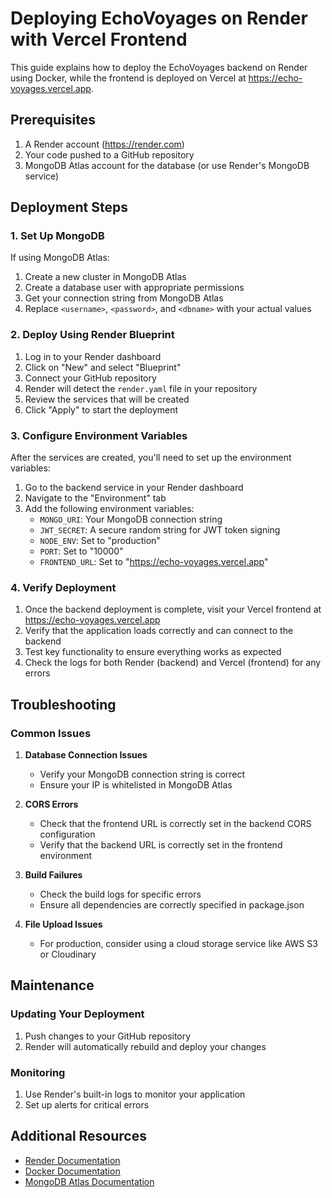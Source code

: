 # Deploying EchoVoyages on Render with Vercel Frontend

This guide explains how to deploy the EchoVoyages backend on Render using Docker, while the frontend is deployed on Vercel at https://echo-voyages.vercel.app.

## Prerequisites

1. A Render account (https://render.com)
2. Your code pushed to a GitHub repository
3. MongoDB Atlas account for the database (or use Render's MongoDB service)

## Deployment Steps

### 1. Set Up MongoDB

If using MongoDB Atlas:
1. Create a new cluster in MongoDB Atlas
2. Create a database user with appropriate permissions
3. Get your connection string from MongoDB Atlas
4. Replace `<username>`, `<password>`, and `<dbname>` with your actual values

### 2. Deploy Using Render Blueprint

1. Log in to your Render dashboard
2. Click on "New" and select "Blueprint"
3. Connect your GitHub repository
4. Render will detect the `render.yaml` file in your repository
5. Review the services that will be created
6. Click "Apply" to start the deployment

### 3. Configure Environment Variables

After the services are created, you'll need to set up the environment variables:

1. Go to the backend service in your Render dashboard
2. Navigate to the "Environment" tab
3. Add the following environment variables:
   - `MONGO_URI`: Your MongoDB connection string
   - `JWT_SECRET`: A secure random string for JWT token signing
   - `NODE_ENV`: Set to "production"
   - `PORT`: Set to "10000"
   - `FRONTEND_URL`: Set to "https://echo-voyages.vercel.app"

### 4. Verify Deployment

1. Once the backend deployment is complete, visit your Vercel frontend at https://echo-voyages.vercel.app
2. Verify that the application loads correctly and can connect to the backend
3. Test key functionality to ensure everything works as expected
4. Check the logs for both Render (backend) and Vercel (frontend) for any errors

## Troubleshooting

### Common Issues

1. **Database Connection Issues**
   - Verify your MongoDB connection string is correct
   - Ensure your IP is whitelisted in MongoDB Atlas

2. **CORS Errors**
   - Check that the frontend URL is correctly set in the backend CORS configuration
   - Verify that the backend URL is correctly set in the frontend environment

3. **Build Failures**
   - Check the build logs for specific errors
   - Ensure all dependencies are correctly specified in package.json

4. **File Upload Issues**
   - For production, consider using a cloud storage service like AWS S3 or Cloudinary

## Maintenance

### Updating Your Deployment

1. Push changes to your GitHub repository
2. Render will automatically rebuild and deploy your changes

### Monitoring

1. Use Render's built-in logs to monitor your application
2. Set up alerts for critical errors

## Additional Resources

- [Render Documentation](https://render.com/docs)
- [Docker Documentation](https://docs.docker.com/)
- [MongoDB Atlas Documentation](https://docs.atlas.mongodb.com/)
